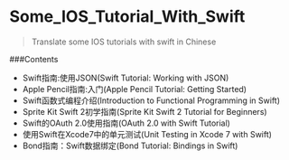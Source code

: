 # Some_IOS_Tutorial_With_Swift

>Translate some IOS tutorials with swift in Chinese

###Contents
* Swift指南:使用JSON(Swift Tutorial: Working with JSON)
* Apple Pencil指南:入门(Apple Pencil Tutorial: Getting Started)
* Swift函数式编程介绍(Introduction to Functional Programming in Swift)
* Sprite Kit Swift 2初学指南(Sprite Kit Swift 2 Tutorial for Beginners)
* Swift的OAuth 2.0使用指南(OAuth 2.0 with Swift Tutorial)
* 使用Swift在Xcode7中的单元测试(Unit Testing in Xcode 7 with Swift)
* Bond指南：Swift数据绑定(Bond Tutorial: Bindings in Swift)
